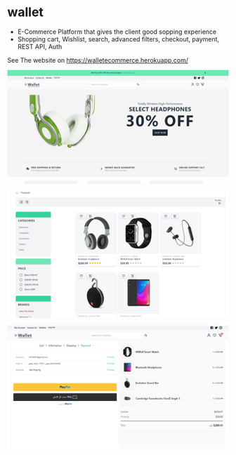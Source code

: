 # wallet
 - E-Commerce Platform that gives the client good sopping experience
 - Shopping cart, Wishlist, search, advanced filters, checkout, payment, REST API, Auth


 See The website on https://walletecommerce.herokuapp.com/



![Home Page](/client/public/images/e-commerce-1.png)



![alt text](/client/public/images/e-commerce-2.png)


![alt text](/client/public/images/e-commerce-3.png)


